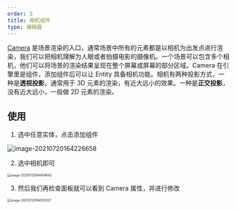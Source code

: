```yaml
---
order: 5
title: 相机组件
type: 编辑器
---
```


[Camera](${docs}camera-cn) 是场景渲染的入口，通常场景中所有的元素都是以相机为出发点进行渲染，我们可以把相机理解为人眼或者拍摄电影的摄像机。一个场景可以包含多个相机，他们可以将场景的渲染结果呈现在整个屏幕或屏幕的部分区域。Camera 在引擎里是组件，添加组件后可以让 Entity 具备相机功能。相机有两种投影方式，一种是**透视投影**，通常用于 3D 元素的渲染，有近大远小的效果。一种是**正交投影**，没有近大远小，一般做 2D 元素的渲染。

## 使用

1. 选中任意实体，点击添加组件

![image-20210720164226658](https://gw.alipayobjects.com/zos/OasisHub/324666eb-7cf5-4f22-9629-577cf9a19f08/image-20210720164226658.png)

2. 选中相机即可

<img src="/Users/guolei/Library/Application Support/typora-user-images/image-20210720164414642.png" alt="image-20210720164414642" style="zoom:50%;" />


3. 然后我们再检查面板就可以看到 Camera 属性，并进行修改

<img src="https://gw.alipayobjects.com/zos/OasisHub/e9728bd7-89af-40dd-999a-e030188e8fa4/image-20210720164512927.png" alt="image-20210720164512927" style="zoom:50%;" />
